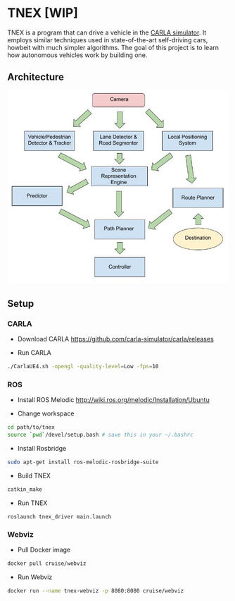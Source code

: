 # TNEX [WIP]
TNEX is a program that can drive a vehicle in the [CARLA simulator](https://carla.org). It employs similar techniques used in state-of-the-art self-driving cars, howbeit with much simpler algorithms. The goal of this project is to learn how autonomous vehicles work by building one.

## Architecture
![](components.jpg)

## Setup
### CARLA
- Download CARLA https://github.com/carla-simulator/carla/releases

- Run CARLA
```sh
./CarlaUE4.sh -opengl -quality-level=Low -fps=10
```

### ROS
- Install ROS Melodic http://wiki.ros.org/melodic/Installation/Ubuntu

- Change workspace
```sh
cd path/to/tnex
source `pwd`/devel/setup.bash # save this in your ~/.bashrc
```

- Install Rosbridge
```sh
sudo apt-get install ros-melodic-rosbridge-suite
```

- Build TNEX
```sh
catkin_make
```

- Run TNEX
```
roslaunch tnex_driver main.launch
```

### Webviz
- Pull Docker image
```sh
docker pull cruise/webviz
```

- Run Webviz
```sh
docker run --name tnex-webviz -p 8080:8080 cruise/webviz
```
